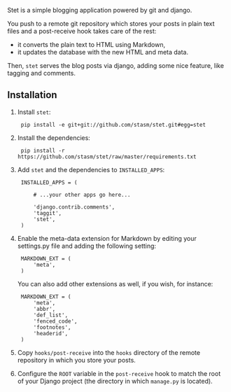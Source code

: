 Stet is a simple blogging application powered by git and django.

You push to a remote git repository which stores your posts in plain text 
files and a post-receive hook takes care of the rest:

- it converts the plain text to HTML using Markdown,
- it updates the database with the new HTML and meta data.

Then, `stet` serves the blog posts via django, adding some nice feature, like 
tagging and comments.

Installation
------------

1. Install `stet`:

        pip install -e git+git://github.com/stasm/stet.git#egg=stet

1. Install the dependencies:

        pip install -r https://github.com/stasm/stet/raw/master/requirements.txt

1. Add `stet` and the dependencies to `INSTALLED_APPS`:


        INSTALLED_APPS = (

            # ...your other apps go here...

            'django.contrib.comments',
            'taggit',
            'stet',
        )

1. Enable the meta-data extension for Markdown by editing your settings.py file 
   and adding the following setting:

        MARKDOWN_EXT = (
            'meta',
        )

    You can also add other extensions as well, if you wish, for instance:

        MARKDOWN_EXT = (
            'meta',
            'abbr',
            'def_list',
            'fenced_code',
            'footnotes',
            'headerid',
        )

1. Copy `hooks/post-receive` into the `hooks` directory of the remote 
   repository in which you store your posts.

1. Configure the `ROOT` variable in the `post-receive` hook to match the root of 
   your Django project (the directory in which `manage.py` is located).
